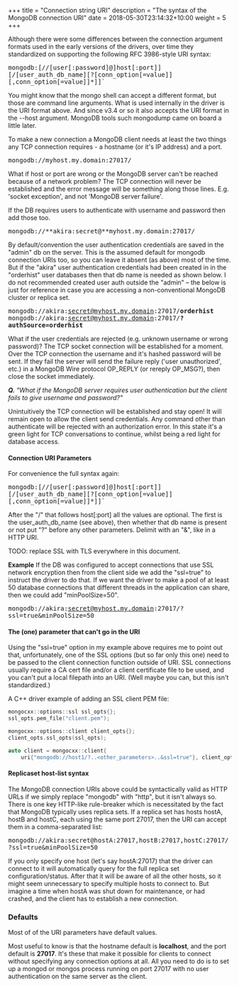 +++
title = "Connection string URI"
description = "The syntax of the MongoDB connection URI"
date =  2018-05-30T23:14:32+10:00
weight = 5
+++

Although there were some differences between the connection argument formats used in the early versions of the drivers, over time they standardized on supporting the following RFC 3986-style URI syntax:

<tt>mongodb:\[//\[user\[:password\]@\]host\[:port\]\]\[/\[user\_auth\_db\_name\]\[?\[conn\_option\[=value\]\]\[,conn\_option\[=value\]\]\*\]\]`</tt>

You might know that the mongo shell can accept a different format, but those are command line arguments. What is used internally in the driver is the URI format above. And since v3.4 or so it also accepts the URI format in the --host argument. MongoDB tools such mongodump came on board a little later.

To make a new connection a MongoDB client needs at least the two things any TCP connection requires - a hostname (or it's IP address) and a port.

<tt>mongodb://myhost.my.domain:27017/</tt>

What if host or port are wrong or the MongoDB server can't be reached because of a network problem?
The TCP connection will never be established and the error message will be something along those lines. E.g. 'socket exception', and not 'MongoDB server failure'.

If the DB requires users to authenticate with username and password then add those too.

<tt>mongodb://**akira:secret@**myhost.my.domain:27017/</tt>

By default/convention the user authentication credentials are saved in the "admin" db on the server. This is the assumed default for mongodb connection URIs too, so you can leave it absent (as above) most of the time. 
But if the "akira" user authentication credentials had been created in in the "orderhist" user databases then that db name is needed as shown below. I do not recommended created user auth outside the "admin" &ndash; the below is just for reference in case you are accessing a non-conventional MongoDB cluster or replica set.

<tt>mongodb://akira:secret@myhost.my.domain:27017/**orderhist**</tt>
<tt>mongodb://akira:secret@myhost.my.domain:27017/**?authSource=orderhist**</tt>

What if the user credentials are rejected (e.g. unknown username or wrong password)? 
The TCP socket connection will be established for a moment. Over the TCP connection the username and it's hashed password will be sent. If they fail the server will send the failure reply ('user unauthorized', etc.) in a MongoDB Wire protocol OP_REPLY (or rereply OP_MSG?), then close the socket immediately.

_**Q.** "What if the MongoDB server requires user authentication but the client fails to give username and password?"_

Unintuitively the TCP connection will be established and stay open! It will remain open to allow the client send credentials. Any command other than authenticate will be rejected with an authorization error. In this state it's a green light for TCP conversations to continue, whilst being a red light for database access.

#### Connection URI Parameters

For convenience the full syntax again:

<tt>mongodb:\[//\[user\[:password\]@\]host\[:port\]\]\[/\[user\_auth\_db\_name\]\[?\[conn\_option\[=value\]\]\[,conn\_option\[=value\]\]\*\]\]`</tt>

After the "/" that follows host\[:port\] all the values are optional. The first is the user_auth_db_name (see above), then whether that db name is present or not put "?" before any other parameters. Delimit with an "\&", like in a HTTP URI.

TODO: replace SSL with TLS everywhere in this document.

**Example** If the DB was configured to accept connections that use SSL network encryption then from the client side we add the "ssl=true" to instruct the driver to do that. If we want the driver to make a pool of at least 50 database connections that different threads in the application can share, then we could add "minPoolSize=50".

<tt>mongodb://akira:secret@myhost.my.domain:27017/?ssl=true\&minPoolSize=50</tt>

#### The (one) parameter that can't go in the URI

Using the "ssl=true" option in my example above requires me to point out that, unfortunately, one of the SSL options (but so far only this one) need to be passed to the client connection function outside of URI. SSL connections usually require a CA cert file and/or a client certificate file to be used, and you can't put a local filepath into an URI. (Well maybe you can, but this isn't standardized.)

A C++ driver example of adding an SSL client PEM file:
```C++
mongocxx::options::ssl ssl_opts{};
ssl_opts.pem_file("client.pem");

mongocxx::options::client client_opts{};
client_opts.ssl_opts(ssl_opts);

auto client = mongocxx::client{
    uri{"mongodb://host1/?..<other_parameters>..&ssl=true"}, client_opts};
```

#### Replicaset host-list syntax

The MongoDB connection URIs above could be syntactically valid as HTTP URLs if we simply replace "mongodb" with "http", but it isn't always so. There is one key HTTP-like rule-breaker which is necessitated by the fact that MongoDB typically uses replica sets. If a replica set has hosts hostA, hostB and hostC, each using the same port 27017, then the URI can accept them in a comma-separated list:

<tt>mongodb://akira:secret@hostA:27017,hostB:27017,hostC:27017/?ssl=true\&minPoolSize=50</tt>

If you only specify one host (let's say hostA:27017) that the driver can connect to it will automatically query for the full replica set configuration/status. After that it will be aware of all the other hosts, so it might seem unnecessary to specify multiple hosts to connect to. But imagine a time when hostA was shut down for maintenance, or had crashed, and the client has to establish a new connection. 

### Defaults

Most of of the URI parameters have default values.

Most useful to know is that the hostname default is **localhost**, and the port default is **27017**. It's these that make it possible for clients to connect without specifying any connection options at all. All you need to do is to set up a mongod or mongos process running on port 27017 with no user authentication on the same server as the client.
